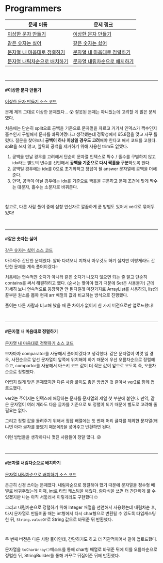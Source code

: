 # Programmers

| 문제 이름                                                    | 문제 링크                                                    |
| ------------------------------------------------------------ | ------------------------------------------------------------ |
| [이상한 문자 만들기](#이상한-문자-만들기)                    | [이상한 문자 만들기](https://programmers.co.kr/learn/courses/30/lessons/12930) |
| [같은 숫자는 싫어](#같은-숫자는-싫어)                        | [같은 숫자는 싫어](https://programmers.co.kr/learn/courses/30/lessons/12906) |
| [문자열 내 마음대로 정렬하기](#문자열-내-마음대로-정렬하기)  | [문자열 내 마음대로 정렬하기](https://programmers.co.kr/learn/courses/30/lessons/12915) |
| [문자열 내림차순으로 배치하기](#문자열-내림차순으로-배치하기) | [문자열 내림차순으로 배치하기](https://programmers.co.kr/learn/courses/30/lessons/12917) |

<br>

<hr>

#### #이상한 문자 만들기

[이상한 문자 만들기 소스 코드](https://github.com/hjyeon-n/Algorithm_study/tree/master/Programmers/2020.12/%EC%9D%B4%EC%83%81%ED%95%9C%20%EB%AC%B8%EC%9E%90%20%EB%A7%8C%EB%93%A4%EA%B8%B0)

문제 제목 그대로 이상한 문제였다... 😵 잘못된 문제는 아니었는데 고려할 게 많은 문제였다.

처음에는 단순히 split으로 공백을 기준으로 문자열을 자르고 거기서 인덱스가 짝수인지 홀수인지 구별해서 문자를 바꿔야겠다고 생각했는데 정확성에서 65.8점을 맞고 자꾸 틀렸다. 질문을 찾아보니 **공백이 하나 이상일 경우도 고려**해야 한다고 해서 코드를 고쳤다. split을 쓰지 않고, 앞뒤의 공백을 제거하기 위해 사용한 trim도 없앴다.

1. 공백을 만날 경우를 고려해서 단순히 문자열 인덱스로 짝수 / 홀수를 구별하지 않고 idx라는 별도의 변수를 선언해서 **공백을 기준으로 다시 짝홀을 구분**하도록 한다.
2. 공백일 경우에는 idx를 0으로 초기화하고 정답이 될 answer 문자열에 공백을 더해준다.
3. 만약, 공백이 아닐 경우에는 idx를 기준으로 짝홀을 구분하고 문제 조건에 맞게 짝수는 대문자, 홀수는 소문자로 바꿔준다.

<br>

참고로, 다른 사람 풀이 중에 삼항 연산자로 깔끔하게 푼 방법도 있어서 ver2로 묶어두었다!

<br>

<hr>

#### #같은 숫자는 싫어

[같은 숫자는 싫어 소스 코드](https://github.com/hjyeon-n/Algorithm_study/blob/master/Programmers/2020.12/%EA%B0%99%EC%9D%80%20%EC%88%AB%EC%9E%90%EB%8A%94%20%EC%8B%AB%EC%96%B4.java)

아주아주 간단한 문제였다. 알바 다녀오니 지쳐서 아무것도 하기 싫지만 이렇게라도 간단한 문제를 계속 풀어야겠다💦

처음에는 연속적인 숫자가 아니라 같은 숫자가 나오지 않으면 되는 줄 알고 단순히 contains를 써서 해결하려고 했다. (순서는 맞아야 했기 때문에 Set은 사용불가) 근데 자세히 보니 연속적으로 등장하면 안 된다길래 마찬가지로 ArrayList를 사용하되, list의 끝부분 원소를 뽑아 현재 arr 배열의 값과 비교하는 방식으로 진행했다.

풀이는 다른 사람과 비교해 봤을 때 큰 차이가 없어서 한 가지 버전으로만 업로드했다!

<br>

<hr>

#### #문자열 내 마음대로 정렬하기

[문자열 내 마음대로 정렬하기 소스 코드](https://github.com/hjyeon-n/Algorithm_study/tree/master/Programmers/2020.12/%EB%AC%B8%EC%9E%90%EC%97%B4%20%EB%82%B4%20%EB%A7%88%EC%9D%8C%EB%8C%80%EB%A1%9C%20%EC%A0%95%EB%A0%AC%ED%95%98%EA%B8%B0)

보자마자 comparator를 사용해서 풀어야겠다고 생각했다. 같은 문자열이 여럿 일 경우, 사전순으로 앞선 문자열이 앞쪽에 위치해야 하기 때문에 우선 오름차순으로 정렬해 주고, compartor를 사용해서 아스키 코드 값이 더 작은 값이 앞으로 오도록 즉, 오름차순으로 정렬했다.

어렵지 않게 맞은 문제였지만 다른 사람 풀이도 좋은 방법인 것 같아서 ver2로 함께 업로드했다.

ver2는 주어지는 인덱스에 해당하는 문자를 문자열의 제일 첫 부분에 붙인다. 만약, 같은 문자열이 여러 개라도 다음 글자를 기준으로 또 정렬이 되기 때문에 별도로 고려해 줄 필요는 없다. 

그리고 정렬 값을 돌려주기 위해서 정답 배열에는 첫 번째 머리 글자를 제외한 문자열(왜냐면 아까 글자를 붙였기 때문에!)을 넣어주고 반환하면 된다.

이런 방법들을 생각하다니 멋진 사람들이 정말 많다. 😜

<br>

<hr>

#### #문자열 내림차순으로 배치하기

[문자열 내림차순으로 배치하기 소스 코드](https://github.com/hjyeon-n/Algorithm_study/tree/master/Programmers/2020.12/%EB%AC%B8%EC%9E%90%EC%97%B4%20%EB%82%B4%EB%A6%BC%EC%B0%A8%EC%88%9C%EC%9C%BC%EB%A1%9C%20%EB%B0%B0%EC%B9%98%ED%95%98%EA%B8%B0)

은근히 신경 쓰이는 문제였다. 내림차순으로 정렬해야 했기 때문에 문자열을 정수형 배열로 바꿔주었는데 이때, int로 타입 캐스팅을 해줬다. 람다식을 쓰면 더 간단하게 풀 수 있겠지만 나는 아직 서툴러서 이렇게라도 구현했다 🙄

그리고 내림차순으로 정렬하기 위해 Integer 배열을 선언해서 사용했는데 내림차순 후, 다시 문자열로 만들어줄 때는 int형에서 다시 char형으로 변환될 수 있도록 타입캐스팅한 뒤, `String.valueOf`로 String 값으로 바꿔준 뒤 반환했다.

<br>

두 번째 버전은 다른 사람 풀이인데, 간단하기도 하고 더 직관적이어서 같이 업로드했다.

문자열을 `toCharArray()`메소드를 통해 char형 배열로 바꿔준 뒤에 이를 오름차순으로 정렬한 뒤, StringBuilder를 통해 거꾸로 뒤집어준 뒤에 반환했다.